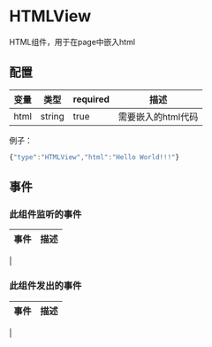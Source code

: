 # HTMLView

HTML组件，用于在page中嵌入html

## 配置

变量 | 类型 | required | 描述
----|------|----------|-----
   html | string | true | 需要嵌入的html代码

例子：


```js
{"type":"HTMLView","html":"Hello World!!!"}
```
## 事件

### 此组件监听的事件
事件 | 描述
----|------
|

### 此组件发出的事件
事件 | 描述
----|-----
|

